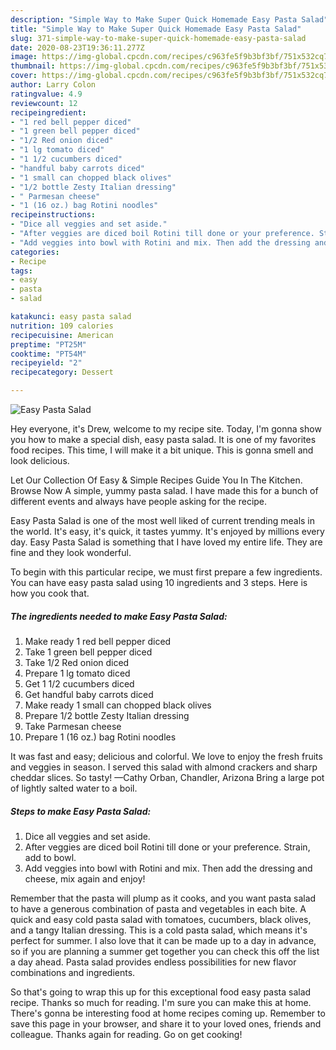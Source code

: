 ```yaml
---
description: "Simple Way to Make Super Quick Homemade Easy Pasta Salad"
title: "Simple Way to Make Super Quick Homemade Easy Pasta Salad"
slug: 371-simple-way-to-make-super-quick-homemade-easy-pasta-salad
date: 2020-08-23T19:36:11.277Z
image: https://img-global.cpcdn.com/recipes/c963fe5f9b3bf3bf/751x532cq70/easy-pasta-salad-recipe-main-photo.jpg
thumbnail: https://img-global.cpcdn.com/recipes/c963fe5f9b3bf3bf/751x532cq70/easy-pasta-salad-recipe-main-photo.jpg
cover: https://img-global.cpcdn.com/recipes/c963fe5f9b3bf3bf/751x532cq70/easy-pasta-salad-recipe-main-photo.jpg
author: Larry Colon
ratingvalue: 4.9
reviewcount: 12
recipeingredient:
- "1 red bell pepper diced"
- "1 green bell pepper diced"
- "1/2 Red onion diced"
- "1 lg tomato diced"
- "1 1/2 cucumbers diced"
- "handful baby carrots diced"
- "1 small can chopped black olives"
- "1/2 bottle Zesty Italian dressing"
- " Parmesan cheese"
- "1 (16 oz.) bag Rotini noodles"
recipeinstructions:
- "Dice all veggies and set aside."
- "After veggies are diced boil Rotini till done or your preference. Strain, add to bowl."
- "Add veggies into bowl with Rotini and mix. Then add the dressing and cheese, mix again and enjoy!"
categories:
- Recipe
tags:
- easy
- pasta
- salad

katakunci: easy pasta salad 
nutrition: 109 calories
recipecuisine: American
preptime: "PT25M"
cooktime: "PT54M"
recipeyield: "2"
recipecategory: Dessert

---
```



![Easy Pasta Salad](https://img-global.cpcdn.com/recipes/c963fe5f9b3bf3bf/751x532cq70/easy-pasta-salad-recipe-main-photo.jpg)

Hey everyone, it's Drew, welcome to my recipe site. Today, I'm gonna show you how to make a special dish, easy pasta salad. It is one of my favorites food recipes. This time, I will make it a bit unique. This is gonna smell and look delicious.

Let Our Collection Of Easy &amp; Simple Recipes Guide You In The Kitchen. Browse Now A simple, yummy pasta salad. I have made this for a bunch of different events and always have people asking for the recipe.

Easy Pasta Salad is one of the most well liked of current trending meals in the world. It's easy, it's quick, it tastes yummy. It's enjoyed by millions every day. Easy Pasta Salad is something that I have loved my entire life. They are fine and they look wonderful.


To begin with this particular recipe, we must first prepare a few ingredients. You can have easy pasta salad using 10 ingredients and 3 steps. Here is how you cook that.

<!--inarticleads1-->

##### The ingredients needed to make Easy Pasta Salad:

1. Make ready 1 red bell pepper diced
1. Take 1 green bell pepper diced
1. Take 1/2 Red onion diced
1. Prepare 1 lg tomato diced
1. Get 1 1/2 cucumbers diced
1. Get handful baby carrots diced
1. Make ready 1 small can chopped black olives
1. Prepare 1/2 bottle Zesty Italian dressing
1. Take  Parmesan cheese
1. Prepare 1 (16 oz.) bag Rotini noodles


It was fast and easy; delicious and colorful. We love to enjoy the fresh fruits and veggies in season. I served this salad with almond crackers and sharp cheddar slices. So tasty! —Cathy Orban, Chandler, Arizona Bring a large pot of lightly salted water to a boil. 

<!--inarticleads2-->

##### Steps to make Easy Pasta Salad:

1. Dice all veggies and set aside.
1. After veggies are diced boil Rotini till done or your preference. Strain, add to bowl.
1. Add veggies into bowl with Rotini and mix. Then add the dressing and cheese, mix again and enjoy!


Remember that the pasta will plump as it cooks, and you want pasta salad to have a generous combination of pasta and vegetables in each bite. A quick and easy cold pasta salad with tomatoes, cucumbers, black olives, and a tangy Italian dressing. This is a cold pasta salad, which means it&#39;s perfect for summer. I also love that it can be made up to a day in advance, so if you are planning a summer get together you can check this off the list a day ahead. Pasta salad provides endless possibilities for new flavor combinations and ingredients. 

So that's going to wrap this up for this exceptional food easy pasta salad recipe. Thanks so much for reading. I'm sure you can make this at home. There's gonna be interesting food at home recipes coming up. Remember to save this page in your browser, and share it to your loved ones, friends and colleague. Thanks again for reading. Go on get cooking!
